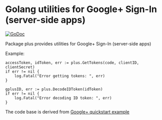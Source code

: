 Golang utilities for Google+ Sign-In (server-side apps)
=======================================================

[![GoDoc](https://godoc.org/github.com/baijum/plus?status.svg)](https://godoc.org/github.com/baijum/plus)

Package plus provides utilities for Google+ Sign-In (server-side apps)

Example:
```
accessToken, idToken, err := plus.GetTokens(code, clientID, clientSecret)
if err != nil {
	log.Fatal("Error getting tokens: ", err)
}

gplusID, err := plus.DecodeIDToken(idToken)
if err != nil {
	log.Fatal("Error decoding ID token: ", err)
}
```

The code base is derived from [Google+ quickstart
example](https://github.com/googleplus/gplus-quickstart-go)
